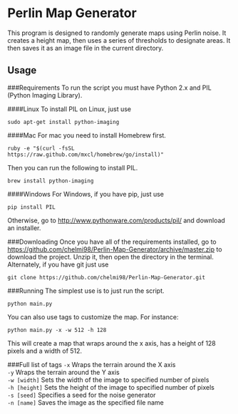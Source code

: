 Perlin Map Generator
==
This program is designed to randomly generate maps using Perlin noise. It creates a height map, then uses a series of thresholds to designate areas. It then saves it as an image file in the current directory.

Usage
-----
###Requirements
To run the script you must have Python 2.x and PIL (Python Imaging Library).

####Linux
To install PIL on Linux, just use
```
sudo apt-get install python-imaging
```

####Mac
For mac you need to install Homebrew first.
```
ruby -e "$(curl -fsSL https://raw.github.com/mxcl/homebrew/go/install)"
```
Then you can run the following to install PIL.
```
brew install python-imaging
```

####Windows
For Windows, if you have pip, just use
```
pip install PIL
```
Otherwise, go to http://www.pythonware.com/products/pil/ and download an installer.

###Downloading
Once you have all of the requirements installed, go to https://github.com/chelmi98/Perlin-Map-Generator/archive/master.zip to download the project. Unzip it, then open the directory in the terminal. Alternately, if you have git just use
```
git clone https://github.com/chelmi98/Perlin-Map-Generator.git
```

###Running
The simplest use is to just run the script.

```
python main.py
```
You can also use tags to customize the map. For instance:

```
python main.py -x -w 512 -h 128
```
This will create a map that wraps around the x axis, has a height of 128 pixels and a width of 512.

###Full list of tags
`-x` Wraps the terrain around the X axis  
`-y` Wraps the terrain around the Y axis  
`-w [width]` Sets the width of the image to specified number of pixels  
`-h [height]` Sets the height of the image to specified number of pixels  
`-s [seed]` Specifies a seed for the noise generator  
`-n [name]` Saves the image as the specified file name
